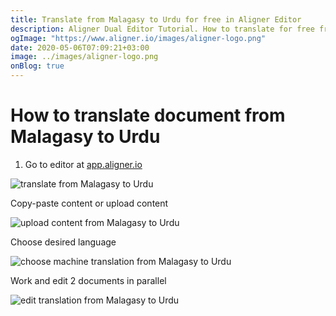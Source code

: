 ```yaml
---
title: Translate from Malagasy to Urdu for free in Aligner Editor
description: Aligner Dual Editor Tutorial. How to translate for free from Malagasy to Urdu. Aligner is multilingual document management platform. 
ogImage: "https://www.aligner.io/images/aligner-logo.png"
date: 2020-05-06T07:09:21+03:00
image: ../images/aligner-logo.png
onBlog: true
---
```


# How to translate document from Malagasy to Urdu

1. Go to editor at [app.aligner.io](https://app.aligner.io "Aligner App web page")

![translate from Malagasy to Urdu](../aligner-blank-editor.png "translate from Malagasy to Urdu")

Copy-paste content or upload content

![upload content from Malagasy to Urdu](../aligner-uploaded-document.png "upload content from Malagasy to Urdu")

Choose desired language

![choose machine translation from Malagasy to Urdu](../aligner-language-dropdown.png "choose machine translation from Malagasy to Urdu")

Work and edit 2 documents in parallel

![edit translation from Malagasy to Urdu](../aligner-double-sitded-editor.png "edit translation from Malagasy to Urdu")

